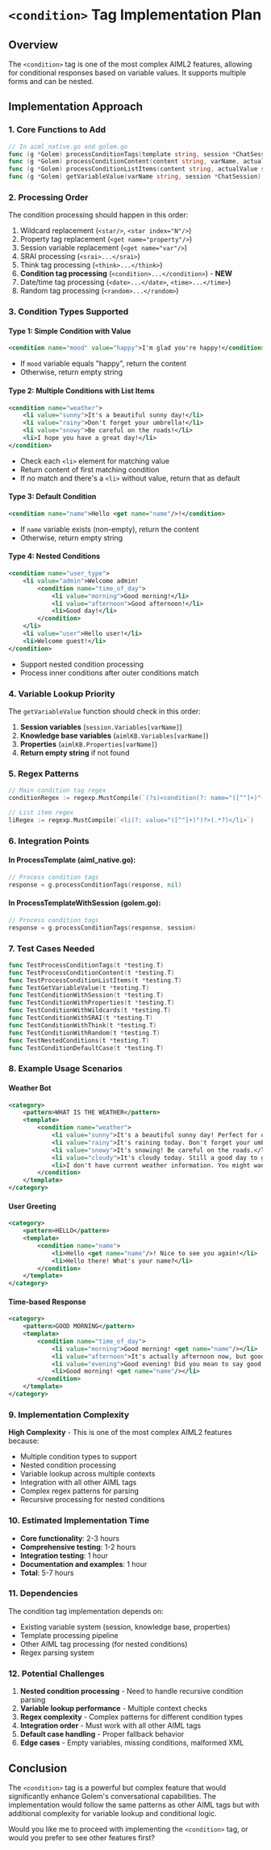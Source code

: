 # `<condition>` Tag Implementation Plan

## Overview

The `<condition>` tag is one of the most complex AIML2 features, allowing for conditional responses based on variable values. It supports multiple forms and can be nested.

## Implementation Approach

### 1. Core Functions to Add

```go
// In aiml_native.go and golem.go
func (g *Golem) processConditionTags(template string, session *ChatSession) string
func (g *Golem) processConditionContent(content string, varName, actualValue, expectedValue string, session *ChatSession) string
func (g *Golem) processConditionListItems(content string, actualValue string, session *ChatSession) string
func (g *Golem) getVariableValue(varName string, session *ChatSession) string
```

### 2. Processing Order

The condition processing should happen in this order:
1. Wildcard replacement (`<star/>`, `<star index="N"/>`)
2. Property tag replacement (`<get name="property"/>`)
3. Session variable replacement (`<get name="var"/>`)
4. SRAI processing (`<srai>...</srai>`)
5. Think tag processing (`<think>...</think>`)
6. **Condition tag processing** (`<condition>...</condition>`) - **NEW**
7. Date/time tag processing (`<date>...</date>`, `<time>...</time>`)
8. Random tag processing (`<random>...</random>`)

### 3. Condition Types Supported

#### Type 1: Simple Condition with Value
```xml
<condition name="mood" value="happy">I'm glad you're happy!</condition>
```
- If `mood` variable equals "happy", return the content
- Otherwise, return empty string

#### Type 2: Multiple Conditions with List Items
```xml
<condition name="weather">
    <li value="sunny">It's a beautiful sunny day!</li>
    <li value="rainy">Don't forget your umbrella!</li>
    <li value="snowy">Be careful on the roads!</li>
    <li>I hope you have a great day!</li>
</condition>
```
- Check each `<li>` element for matching value
- Return content of first matching condition
- If no match and there's a `<li>` without value, return that as default

#### Type 3: Default Condition
```xml
<condition name="name">Hello <get name="name"/>!</condition>
```
- If `name` variable exists (non-empty), return the content
- Otherwise, return empty string

#### Type 4: Nested Conditions
```xml
<condition name="user_type">
    <li value="admin">Welcome admin! 
        <condition name="time_of_day">
            <li value="morning">Good morning!</li>
            <li value="afternoon">Good afternoon!</li>
            <li>Good day!</li>
        </condition>
    </li>
    <li value="user">Hello user!</li>
    <li>Welcome guest!</li>
</condition>
```
- Support nested condition processing
- Process inner conditions after outer conditions match

### 4. Variable Lookup Priority

The `getVariableValue` function should check in this order:
1. **Session variables** (`session.Variables[varName]`)
2. **Knowledge base variables** (`aimlKB.Variables[varName]`)
3. **Properties** (`aimlKB.Properties[varName]`)
4. **Return empty string** if not found

### 5. Regex Patterns

```go
// Main condition tag regex
conditionRegex := regexp.MustCompile(`(?s)<condition(?: name="([^"]+)"(?: value="([^"]+)")?)?>(.*?)</condition>`)

// List item regex
liRegex := regexp.MustCompile(`<li(?: value="([^"]+)")?>(.*?)</li>`)
```

### 6. Integration Points

#### In ProcessTemplate (aiml_native.go):
```go
// Process condition tags
response = g.processConditionTags(response, nil)
```

#### In ProcessTemplateWithSession (golem.go):
```go
// Process condition tags
response = g.processConditionTags(response, session)
```

### 7. Test Cases Needed

```go
func TestProcessConditionTags(t *testing.T)
func TestProcessConditionContent(t *testing.T)
func TestProcessConditionListItems(t *testing.T)
func TestGetVariableValue(t *testing.T)
func TestConditionWithSession(t *testing.T)
func TestConditionWithProperties(t *testing.T)
func TestConditionWithWildcards(t *testing.T)
func TestConditionWithSRAI(t *testing.T)
func TestConditionWithThink(t *testing.T)
func TestConditionWithRandom(t *testing.T)
func TestNestedConditions(t *testing.T)
func TestConditionDefaultCase(t *testing.T)
```

### 8. Example Usage Scenarios

#### Weather Bot
```xml
<category>
    <pattern>WHAT IS THE WEATHER</pattern>
    <template>
        <condition name="weather">
            <li value="sunny">It's a beautiful sunny day! Perfect for outdoor activities.</li>
            <li value="rainy">It's raining today. Don't forget your umbrella!</li>
            <li value="snowy">It's snowing! Be careful on the roads.</li>
            <li value="cloudy">It's cloudy today. Still a good day to go out.</li>
            <li>I don't have current weather information. You might want to check a weather app.</li>
        </condition>
    </template>
</category>
```

#### User Greeting
```xml
<category>
    <pattern>HELLO</pattern>
    <template>
        <condition name="name">
            <li>Hello <get name="name"/>! Nice to see you again!</li>
            <li>Hello there! What's your name?</li>
        </condition>
    </template>
</category>
```

#### Time-based Response
```xml
<category>
    <pattern>GOOD MORNING</pattern>
    <template>
        <condition name="time_of_day">
            <li value="morning">Good morning! <get name="name"/></li>
            <li value="afternoon">It's actually afternoon now, but good morning to you too!</li>
            <li value="evening">Good evening! Did you mean to say good evening?</li>
            <li>Good morning! <get name="name"/></li>
        </condition>
    </template>
</category>
```

### 9. Implementation Complexity

**High Complexity** - This is one of the most complex AIML2 features because:
- Multiple condition types to support
- Nested condition processing
- Variable lookup across multiple contexts
- Integration with all other AIML tags
- Complex regex patterns for parsing
- Recursive processing for nested conditions

### 10. Estimated Implementation Time

- **Core functionality**: 2-3 hours
- **Comprehensive testing**: 1-2 hours
- **Integration testing**: 1 hour
- **Documentation and examples**: 1 hour
- **Total**: 5-7 hours

### 11. Dependencies

The condition tag implementation depends on:
- Existing variable system (session, knowledge base, properties)
- Template processing pipeline
- Other AIML tag processing (for nested conditions)
- Regex parsing system

### 12. Potential Challenges

1. **Nested condition processing** - Need to handle recursive condition parsing
2. **Variable lookup performance** - Multiple context checks
3. **Regex complexity** - Complex patterns for different condition types
4. **Integration order** - Must work with all other AIML tags
5. **Default case handling** - Proper fallback behavior
6. **Edge cases** - Empty variables, missing conditions, malformed XML

## Conclusion

The `<condition>` tag is a powerful but complex feature that would significantly enhance Golem's conversational capabilities. The implementation would follow the same patterns as other AIML tags but with additional complexity for variable lookup and conditional logic.

Would you like me to proceed with implementing the `<condition>` tag, or would you prefer to see other features first?
